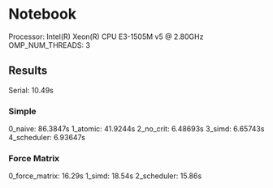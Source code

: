 # Notebook

Processor: Intel(R) Xeon(R) CPU E3-1505M v5 @ 2.80GHz
OMP_NUM_THREADS: 3

## Results
Serial: 10.49s

### Simple

0_naive: 86.3847s
1_atomic: 41.9244s
2_no_crit: 6.48693s
3_simd: 6.65743s
4_scheduler: 6.93647s

### Force Matrix

0_force_matrix: 16.29s
1_simd: 18.54s
2_scheduler: 15.86s

